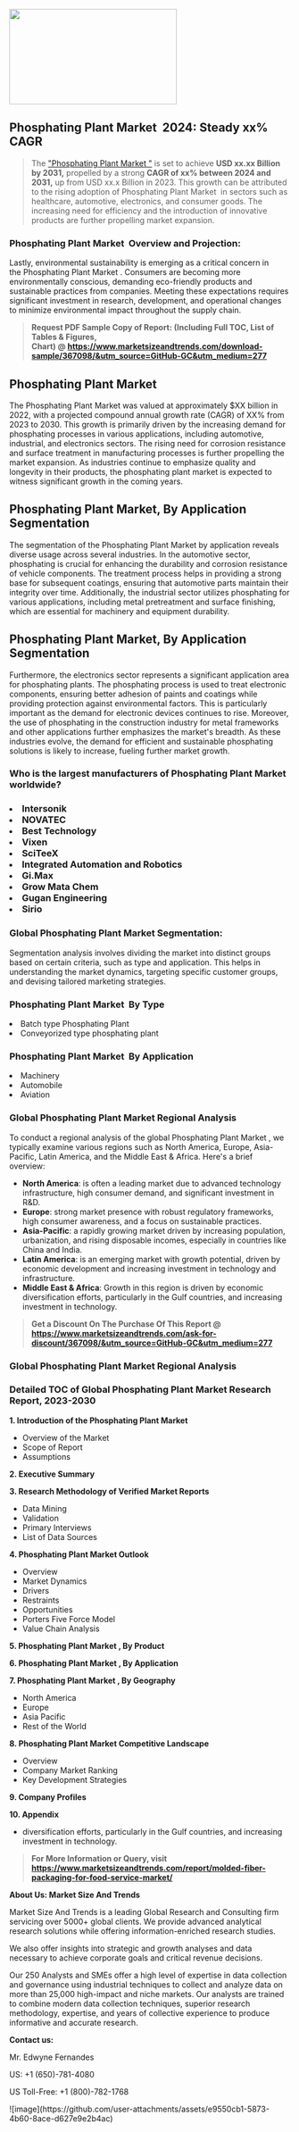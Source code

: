 <p><img class="alignnone size-medium wp-image-20088" src="https://ffe5etoiles.com/wp-content/uploads/2024/12/MST1-300x171.png" alt="" width="300" height="171" /></p><h2 id="ember46" class="ember-view reader-text-block__heading-2">Phosphating Plant Market &nbsp;2024: Steady&nbsp;xx% CAGR</h2><blockquote id="ember47" class="ember-view reader-text-block__blockquote">The&nbsp;<a class="app-aware-link " href="https://www.marketsizeandtrends.com/download-sample/367098/&utm_source=GitHub-GC&utm_medium=277" target="_blank" data-test-app-aware-link="">"Phosphating Plant Market "</a>&nbsp;is set to achieve&nbsp;<strong>USD&nbsp;xx.xx&nbsp;Billion by 2031,</strong>&nbsp;propelled by a strong&nbsp;<strong>CAGR of&nbsp;xx% between 2024 and 2031,</strong>&nbsp;up from USD xx.x Billion in 2023. This growth can be attributed to the rising adoption of&nbsp;Phosphating Plant Market &nbsp;in sectors such as healthcare, automotive, electronics, and consumer goods. The increasing need for efficiency and the introduction of innovative products are further propelling market expansion.</blockquote><h3 id="ember48" class="ember-view reader-text-block__heading-3">Phosphating Plant Market &nbsp;Overview and Projection:</h3><p id="ember49" class="ember-view reader-text-block__paragraph">Lastly, environmental sustainability is emerging as a critical concern in the&nbsp;Phosphating Plant Market . Consumers are becoming more environmentally conscious, demanding eco-friendly products and sustainable practices from companies. Meeting these expectations requires significant investment in research, development, and operational changes to minimize environmental impact throughout the supply chain.</p><blockquote id="ember50" class="ember-view reader-text-block__blockquote"><strong>Request PDF Sample Copy of Report: (Including Full TOC, List of Tables &amp; Figures, Chart)&nbsp;@&nbsp;<strong><a href="https://www.marketsizeandtrends.com/download-sample/367098/&utm_source=GitHub-GC&utm_medium=277" target="_blank">https://www.marketsizeandtrends.com/download-sample/367098/&utm_source=GitHub-GC&utm_medium=277</a></strong></strong></blockquote><h3 class=""> <h2>Phosphating Plant Market</h2><p>The Phosphating Plant Market was valued at approximately $XX billion in 2022, with a projected compound annual growth rate (CAGR) of XX% from 2023 to 2030. This growth is primarily driven by the increasing demand for phosphating processes in various applications, including automotive, industrial, and electronics sectors. The rising need for corrosion resistance and surface treatment in manufacturing processes is further propelling the market expansion. As industries continue to emphasize quality and longevity in their products, the phosphating plant market is expected to witness significant growth in the coming years.</p><h2>Phosphating Plant Market, By Application Segmentation</h2><p>The segmentation of the Phosphating Plant Market by application reveals diverse usage across several industries. In the automotive sector, phosphating is crucial for enhancing the durability and corrosion resistance of vehicle components. The treatment process helps in providing a strong base for subsequent coatings, ensuring that automotive parts maintain their integrity over time. Additionally, the industrial sector utilizes phosphating for various applications, including metal pretreatment and surface finishing, which are essential for machinery and equipment durability.</p><h2>Phosphating Plant Market, By Application Segmentation</h2><p>Furthermore, the electronics sector represents a significant application area for phosphating plants. The phosphating process is used to treat electronic components, ensuring better adhesion of paints and coatings while providing protection against environmental factors. This is particularly important as the demand for electronic devices continues to rise. Moreover, the use of phosphating in the construction industry for metal frameworks and other applications further emphasizes the market's breadth. As these industries evolve, the demand for efficient and sustainable phosphating solutions is likely to increase, fueling further market growth.</p></h3><h3 id="" class="">Who is the largest manufacturers of&nbsp;Phosphating Plant Market  worldwide?</h3><h3 class=""></Li><Li>Intersonik</Li><Li> NOVATEC</Li><Li> Best Technology</Li><Li> Vixen</Li><Li> SciTeeX</Li><Li> Integrated Automation and Robotics</Li><Li> Gi.Max</Li><Li> Grow Mata Chem</Li><Li> Gugan Engineering</Li><Li> Sirio</h3><h3 id="ember53" class="ember-view reader-text-block__heading-3">Global&nbsp;Phosphating Plant Market  Segmentation:</h3><p id="ember54" class="ember-view reader-text-block__paragraph">Segmentation analysis involves dividing the market into distinct groups based on certain criteria, such as type and application. This helps in understanding the market dynamics, targeting specific customer groups, and devising tailored marketing strategies.</p><h3 id="" class="">Phosphating Plant Market &nbsp;By Type</h3><p></Li><Li>Batch type Phosphating Plant</Li><Li> Conveyorized type phosphating plant</p><h3 id="" class="">Phosphating Plant Market &nbsp;By Application</h3><p class=""></Li><Li>Machinery</Li><Li> Automobile</Li><Li> Aviation</p><h3 id="ember62" class="ember-view reader-text-block__heading-3">Global Phosphating Plant Market  Regional Analysis</h3><p id="ember63" class="ember-view reader-text-block__paragraph">To conduct a regional analysis of the global Phosphating Plant Market , we typically examine various regions such as North America, Europe, Asia-Pacific, Latin America, and the Middle East &amp; Africa. Here's a brief overview:</p><ul><li><strong>North America</strong>: is often a leading market due to advanced technology infrastructure, high consumer demand, and significant investment in R&amp;D.</li><li><strong>Europe</strong>: strong market presence with robust regulatory frameworks, high consumer awareness, and a focus on sustainable practices.</li><li><strong>Asia-Pacific</strong>: a rapidly growing market driven by increasing population, urbanization, and rising disposable incomes, especially in countries like China and India.</li><li><strong>Latin America</strong>: is an emerging market with growth potential, driven by economic development and increasing investment in technology and infrastructure.</li><li><strong>Middle East &amp; Africa</strong>: Growth in this region is driven by economic diversification efforts, particularly in the Gulf countries, and increasing investment in technology.</li></ul><blockquote id="ember61" class="ember-view reader-text-block__blockquote"><strong>Get a Discount On The Purchase Of This Report @ <strong><a href="https://html-cleaner.com/" target="">https://www.marketsizeandtrends.com/ask-for-discount/367098/&utm_source=GitHub-GC&utm_medium=277</a></strong></strong></blockquote><h3 id="ember62" class="ember-view reader-text-block__heading-3">Global Phosphating Plant Market  Regional Analysis</h3><h3 id="" class="">Detailed TOC of Global Phosphating Plant Market  Research Report, 2023-2030</h3><p id="" class=""><strong>1. Introduction of the Phosphating Plant Market </strong></p><ul><li>Overview of the Market</li><li>Scope of Report</li><li>Assumptions</li></ul><p id="" class=""><strong>2. Executive Summary</strong></p><p id="" class=""><strong>3. Research Methodology of Verified Market Reports</strong></p><ul><li>Data Mining</li><li>Validation</li><li>Primary Interviews</li><li>List of Data Sources</li></ul><p id="" class=""><strong>4. Phosphating Plant Market  Outlook</strong></p><ul><li>Overview</li><li>Market Dynamics</li><li>Drivers</li><li>Restraints</li><li>Opportunities</li><li>Porters Five Force Model</li><li>Value Chain Analysis</li></ul><p id="" class=""><strong>5. Phosphating Plant Market , By Product</strong></p><p id="" class=""><strong>6. Phosphating Plant Market , By Application</strong></p><p id="" class=""><strong>7. Phosphating Plant Market , By Geography</strong></p><ul><li>North America</li><li>Europe</li><li>Asia Pacific</li><li>Rest of the World</li></ul><p id="" class=""><strong>8. Phosphating Plant Market  Competitive Landscape</strong></p><ul><li>Overview</li><li>Company Market Ranking</li><li>Key Development Strategies</li></ul><p id="" class=""><strong>9. Company Profiles</strong></p><p id="" class=""><strong>10. Appendix</strong></p><ul><li>diversification efforts, particularly in the Gulf countries, and increasing investment in technology.</li></ul><blockquote id="ember65" class="ember-view reader-text-block__blockquote"><strong>For More Information or Query, visit <strong><strong><a href="https://html-cleaner.com/" target="">https://www.marketsizeandtrends.com/report/molded-fiber-packaging-for-food-service-market/</a></strong></strong></strong></blockquote><p id="" class=""><strong>About Us: Market Size And Trends</strong></p><p id="" class="">Market Size And Trends is a leading Global Research and Consulting firm servicing over 5000+ global clients. We provide advanced analytical research solutions while offering information-enriched research studies.</p><p id="" class="">We also offer insights into strategic and growth analyses and data necessary to achieve corporate goals and critical revenue decisions.</p><p id="" class="">Our 250 Analysts and SMEs offer a high level of expertise in data collection and governance using industrial techniques to collect and analyze data on more than 25,000 high-impact and niche markets. Our analysts are trained to combine modern data collection techniques, superior research methodology, expertise, and years of collective experience to produce informative and accurate research.</p><p id="" class=""><strong>Contact us:</strong></p><p id="" class="">Mr. Edwyne Fernandes</p><p id="" class="">US: +1 (650)-781-4080</p><p id="" class="">US Toll-Free: +1 (800)-782-1768</p>
![image](https://github.com/user-attachments/assets/e9550cb1-5873-4b60-8ace-d627e9e2b4ac)
